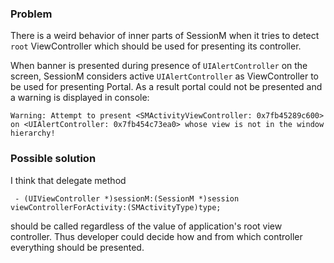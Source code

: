 ### Problem

There is a weird behavior of inner parts of SessionM when it tries to detect `root` ViewController which should be used for presenting its controller.

When banner is presented during presence of `UIAlertController` on the screen, SessionM considers active `UIAlertController` as ViewController to be used for presenting Portal. As a result portal could not be presented and a warning is displayed in console:

`Warning: Attempt to present <SMActivityViewController: 0x7fb45289c600> on <UIAlertController: 0x7fb454c73ea0> whose view is not in the window hierarchy!`

### Possible solution

I think that delegate method

` - (UIViewController *)sessionM:(SessionM *)session viewControllerForActivity:(SMActivityType)type;`

should be called regardless of the value of application's root view controller. Thus developer could decide how and from which controller everything should be presented.
